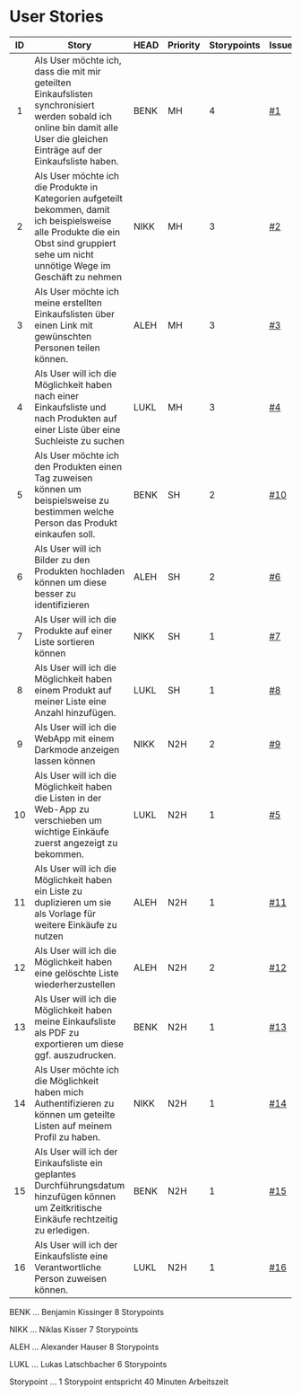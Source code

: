 # User Stories

|  ID  | Story                                                        | HEAD | Priority | Storypoints | Issue                                                        |
| :--: | ------------------------------------------------------------ | ---- | -------- | ----------- | ------------------------------------------------------------ |
|  1   | Als User möchte ich, dass die mit mir geteilten Einkaufslisten synchronisiert werden sobald ich online bin damit alle User die gleichen Einträge auf der Einkaufsliste haben. | BENK | MH       | 4           | [#1](https://github.com/TGM-HIT/syt5-gek1051-mobile-application-cartconnect/issues/8#issue-2163091680) |
|  2   | Als User möchte ich die Produkte in Kategorien aufgeteilt bekommen, damit ich beispielsweise alle Produkte die ein Obst sind gruppiert sehe um nicht unnötige Wege im Geschäft zu nehmen | NIKK | MH       | 3           | [#2](https://github.com/TGM-HIT/syt5-gek1051-mobile-application-cartconnect/issues/9#issue-2163093748) |
|  3   | Als User möchte ich meine erstellten Einkaufslisten über einen Link mit gewünschten Personen teilen können. | ALEH | MH       | 3           | [#3](https://github.com/TGM-HIT/syt5-gek1051-mobile-application-cartconnect/issues/10#issue-2163094684) |
|  4   | Als User will ich die Möglichkeit haben nach einer Einkaufsliste und nach Produkten auf einer Liste über eine Suchleiste zu suchen | LUKL | MH       | 3           | [#4](https://github.com/TGM-HIT/syt5-gek1051-mobile-application-cartconnect/issues/11#issue-2163096180) |
|  5   | Als User möchte ich den Produkten einen Tag zuweisen können um beispielsweise zu bestimmen welche Person das Produkt einkaufen soll. | BENK | SH       | 2           | [#10](https://github.com/TGM-HIT/syt5-gek1051-mobile-application-cartconnect/issues/18) |
|  6   | Als User will ich Bilder zu den Produkten hochladen können um diese besser zu identifizieren | ALEH | SH       | 2           | [#6](https://github.com/TGM-HIT/syt5-gek1051-mobile-application-cartconnect/issues/14) |
|  7   | Als User will ich die Produkte auf einer Liste sortieren können | NIKK | SH       | 1           | [#7](https://github.com/TGM-HIT/syt5-gek1051-mobile-application-cartconnect/issues/15) |
|  8   | Als User will ich die Möglichkeit haben einem Produkt auf meiner Liste eine Anzahl hinzufügen. | LUKL | SH       | 1           | [#8](https://github.com/TGM-HIT/syt5-gek1051-mobile-application-cartconnect/issues/16) |
|  9   | Als User will ich die WebApp mit einem Darkmode anzeigen lassen können | NIKK | N2H      | 2           | [#9](https://github.com/TGM-HIT/syt5-gek1051-mobile-application-cartconnect/issues/17) |
|  10  | Als User will ich die Möglichkeit haben die Listen in der Web-App zu verschieben um wichtige Einkäufe zuerst angezeigt zu bekommen. | LUKL | N2H      | 1           | [#5](https://github.com/TGM-HIT/syt5-gek1051-mobile-application-cartconnect/issues/13#issue-2175491084) |
|  11  | Als User will ich die Möglichkeit haben ein Liste zu duplizieren um sie als Vorlage für weitere Einkäufe zu nutzen | ALEH | N2H      | 1           | [#11](https://github.com/TGM-HIT/syt5-gek1051-mobile-application-cartconnect/issues/19) |
|  12  | Als User will ich die Möglichkeit haben eine gelöschte Liste wiederherzustellen | ALEH | N2H      | 2           | [#12](https://github.com/TGM-HIT/syt5-gek1051-mobile-application-cartconnect/issues/20) |
|  13  | Als User will ich die Möglichkeit haben meine Einkaufsliste als PDF zu exportieren um diese ggf. auszudrucken. | BENK | N2H      | 1           | [#13](https://github.com/TGM-HIT/syt5-gek1051-mobile-application-cartconnect/issues/21) |
|  14  | Als User möchte ich die Möglichkeit haben mich Authentifizieren zu können um geteilte Listen auf meinem Profil zu haben. | NIKK | N2H      | 1           | [#14](https://github.com/TGM-HIT/syt5-gek1051-mobile-application-cartconnect/issues/22) |
|  15  | Als User will ich der Einkaufsliste ein geplantes Durchführungsdatum hinzufügen können um Zeitkritische Einkäufe rechtzeitig zu erledigen. | BENK | N2H      | 1           | [#15](https://github.com/TGM-HIT/syt5-gek1051-mobile-application-cartconnect/issues/23) |
|  16  | Als User will ich der Einkaufsliste eine Verantwortliche Person zuweisen können. | LUKL | N2H      | 1           | [#16](https://github.com/TGM-HIT/syt5-gek1051-mobile-application-cartconnect/issues/24) |

BENK ... Benjamin Kissinger 8 Storypoints

NIKK ... Niklas Kisser 7 Storypoints

ALEH ... Alexander Hauser 8 Storypoints

LUKL ... Lukas Latschbacher 6 Storypoints

Storypoint ... 1 Storypoint entspricht 40 Minuten Arbeitszeit
